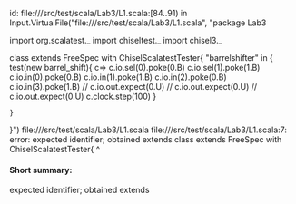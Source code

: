 id: file://<WORKSPACE>/src/test/scala/Lab3/L1.scala:[84..91) in Input.VirtualFile("file://<WORKSPACE>/src/test/scala/Lab3/L1.scala", "package Lab3

import org.scalatest._
import chiseltest._ 
import chisel3._ 

class  extends FreeSpec with ChiselScalatestTester{
    "barrelshifter" in {
        test(new  barrel_shift){
            c=>
            c.io.sel(0).poke(0.B)
            c.io.sel(1).poke(1.B)
            c.io.in(0).poke(0.B)
            c.io.in(1).poke(1.B)
            c.io.in(2).poke(0.B)
            c.io.in(3).poke(1.B)
            // c.io.out.expect(0.U)
            // c.io.out.expect(0.U)
            // c.io.out.expect(0.U)
            c.clock.step(100)
        }

    }
}")
file://<WORKSPACE>/src/test/scala/Lab3/L1.scala
file://<WORKSPACE>/src/test/scala/Lab3/L1.scala:7: error: expected identifier; obtained extends
class  extends FreeSpec with ChiselScalatestTester{
       ^
#### Short summary: 

expected identifier; obtained extends